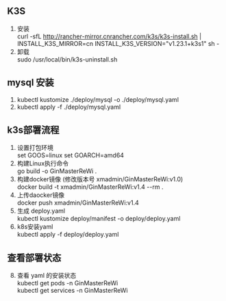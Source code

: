## K3S
1. 安装  
curl -sfL http://rancher-mirror.cnrancher.com/k3s/k3s-install.sh | INSTALL_K3S_MIRROR=cn INSTALL_K3S_VERSION="v1.23.1+k3s1" sh -
2. 卸载  
sudo /usr/local/bin/k3s-uninstall.sh 

## mysql 安装
1. kubectl kustomize ./deploy/mysql -o ./deploy/mysql.yaml
2. kubectl apply -f ./deploy/mysql.yaml

## k3s部署流程
1. 设置打包环境  
 set GOOS=linux
 set GOARCH=amd64
2. 构建Linux执行命令  
 go build -o GinMasterReWi .
4. 构建docker镜像 (修改版本号 xmadmin/GinMasterReWi:v1.0)  
 docker build -t xmadmin/GinMasterReWi:v1.4 --rm .
5. 上传daocker镜像  
 docker push xmadmin/GinMasterReWi:v1.4
6. 生成 deploy.yaml    
 kubectl kustomize deploy/manifest -o deploy/deploy.yaml
7. k8s安装yaml   
 kubectl apply -f deploy/deploy.yaml
 
## 查看部署状态
8. 查看 yaml 的安装状态  
 kubectl get pods -n GinMasterReWi  
 kubectl get services -n GinMasterReWi